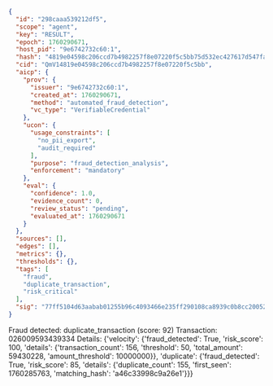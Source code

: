 ```json
{
  "id": "298caaa539212df5",
  "scope": "agent",
  "key": "RESULT",
  "epoch": 1760290671,
  "host_pid": "9e6742732c60:1",
  "hash": "4819e04598c206ccd7b4982257f8e07220f5c5bb75d532ec427617d547fad356",
  "cid": "QmV14819e04598c206ccd7b4982257f8e07220f5c5bb",
  "aicp": {
    "prov": {
      "issuer": "9e6742732c60:1",
      "created_at": 1760290671,
      "method": "automated_fraud_detection",
      "vc_type": "VerifiableCredential"
    },
    "ucon": {
      "usage_constraints": [
        "no_pii_export",
        "audit_required"
      ],
      "purpose": "fraud_detection_analysis",
      "enforcement": "mandatory"
    },
    "eval": {
      "confidence": 1.0,
      "evidence_count": 0,
      "review_status": "pending",
      "evaluated_at": 1760290671
    }
  },
  "sources": [],
  "edges": [],
  "metrics": {},
  "thresholds": {},
  "tags": [
    "fraud",
    "duplicate_transaction",
    "risk_critical"
  ],
  "sig": "77ff5104d63aabab01255b96c4093466e235ff290108ca8939c0b8cc20052a69"
}
```

Fraud detected: duplicate_transaction (score: 92)
Transaction: 026009593439334
Details: {'velocity': {'fraud_detected': True, 'risk_score': 100, 'details': {'transaction_count': 156, 'threshold': 50, 'total_amount': 59430228, 'amount_threshold': 10000000}}, 'duplicate': {'fraud_detected': True, 'risk_score': 85, 'details': {'duplicate_count': 155, 'first_seen': 1760285763, 'matching_hash': 'a46c33998c9a26e1'}}}